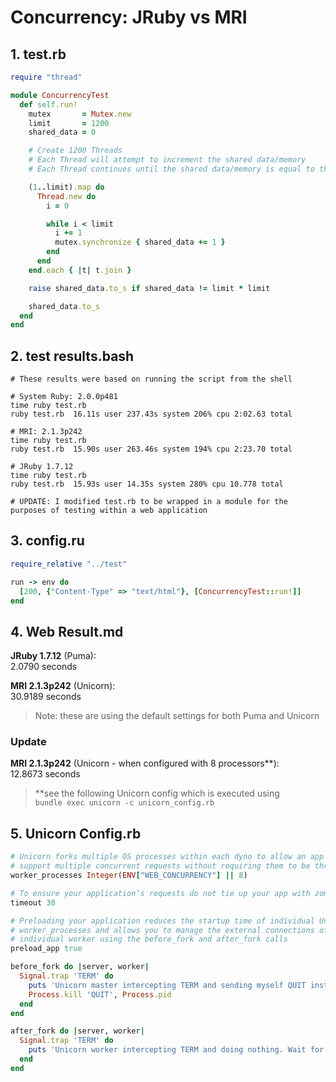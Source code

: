 # Concurrency: JRuby vs MRI

## 1. test.rb

```ruby
require "thread"

module ConcurrencyTest
  def self.run!
    mutex       = Mutex.new
    limit       = 1200
    shared_data = 0

    # Create 1200 Threads
    # Each Thread will attempt to increment the shared data/memory
    # Each Thread continues until the shared data/memory is equal to the defined limit

    (1..limit).map do
      Thread.new do
        i = 0

        while i < limit
          i += 1
          mutex.synchronize { shared_data += 1 }
        end
      end
    end.each { |t| t.join }

    raise shared_data.to_s if shared_data != limit * limit

    shared_data.to_s
  end
end
```

## 2. test results.bash

```shell
# These results were based on running the script from the shell

# System Ruby: 2.0.0p481
time ruby test.rb
ruby test.rb  16.11s user 237.43s system 206% cpu 2:02.63 total

# MRI: 2.1.3p242
time ruby test.rb
ruby test.rb  15.90s user 263.46s system 194% cpu 2:23.70 total

# JRuby 1.7.12
time ruby test.rb
ruby test.rb  15.93s user 14.35s system 280% cpu 10.778 total

# UPDATE: I modified test.rb to be wrapped in a module for the purposes of testing within a web application
```

## 3. config.ru

```ruby
require_relative "../test"

run -> env do
  [200, {"Content-Type" => "text/html"}, [ConcurrencyTest::run!]]
end
```

## 4. Web Result.md

**JRuby 1.7.12** (Puma):  
2.0790 seconds

**MRI 2.1.3p242** (Unicorn):  
30.9189 seconds

> Note: these are using the default settings for both Puma and Unicorn

### Update

**MRI 2.1.3p242** (Unicorn - when configured with 8 processors**):  
12.8673 seconds

> **see the following Unicorn config which is executed using  
> `bundle exec unicorn -c unicorn_config.rb`

## 5. Unicorn Config.rb

```ruby
# Unicorn forks multiple OS processes within each dyno to allow an app to
# support multiple concurrent requests without requiring them to be thread-safe
worker_processes Integer(ENV["WEB_CONCURRENCY"] || 8)

# To ensure your application’s requests do not tie up your app with zombie processes when the server timeouts early
timeout 30

# Preloading your application reduces the startup time of individual Unicorn
# worker_processes and allows you to manage the external connections of each
# individual worker using the before_fork and after_fork calls
preload_app true

before_fork do |server, worker|
  Signal.trap 'TERM' do
    puts 'Unicorn master intercepting TERM and sending myself QUIT instead'
    Process.kill 'QUIT', Process.pid
  end
end

after_fork do |server, worker|
  Signal.trap 'TERM' do
    puts 'Unicorn worker intercepting TERM and doing nothing. Wait for master to send QUIT'
  end
end
```


